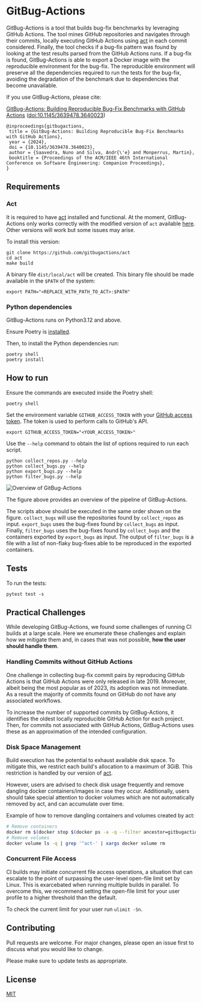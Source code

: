 # GitBug-Actions

GitBug-Actions is a tool that builds bug-fix benchmarks by leveraging GitHub Actions.
The tool mines GitHub repositories and navigates through their commits, locally executing GitHub Actions using [act](https://github.com/gitbugactions/act) in each commit considered.
Finally, the tool checks if a bug-fix pattern was found by looking at the test results parsed from the GitHub Actions runs. 
If a bug-fix is found, GitBug-Actions is able to export a Docker image with the reproducible environment for the bug-fix.
The reproducible environment will preserve all the dependencies required to run the tests for the bug-fix, avoiding the degradation of the benchmark due to dependencies that become unavailable.

If you use GitBug-Actions, please cite:

[GitBug-Actions: Building Reproducible Bug-Fix Benchmarks with GitHub Actions](http://arxiv.org/pdf/2310.15642) ([doi:10.1145/3639478.3640023](https://doi.org/10.1145/3639478.3640023))

```
@inproceedings{gitbugactions,
 title = {GitBug-Actions: Building Reproducible Bug-Fix Benchmarks with GitHub Actions},
 year = {2024},
 doi = {10.1145/3639478.3640023},
 author = {Saavedra, Nuno and Silva, Andr{\'e} and Monperrus, Martin},
 booktitle = {Proceedings of the ACM/IEEE 46th International Conference on Software Engineering: Companion Proceedings},
}
```

## Requirements

### Act

It is required to have [act](https://github.com/gitbugactions/act) installed and functional.
At the moment, GitBug-Actions only works correctly with the modified version of `act` available [here](https://github.com/gitbugactions/act).
Other versions will work but some issues may arise.

To install this version:
```
git clone https://github.com/gitbugactions/act
cd act
make build
```

A binary file `dist/local/act` will be created. This binary file should be made available in the `$PATH` of the system:
```
export PATH="<REPLACE_WITH_PATH_TO_ACT>:$PATH"
```

### Python dependencies

GitBug-Actions runs on Python3.12 and above.

Ensure Poetry is [installed](https://python-poetry.org/docs/#installation).

Then, to install the Python dependencies run:
```
poetry shell
poetry install
```

## How to run

Ensure the commands are executed inside the Poetry shell:

```
poetry shell
```

Set the environment variable `GITHUB_ACCESS_TOKEN` with your [GitHub access token](https://docs.github.com/en/authentication/keeping-your-account-and-data-secure/managing-your-personal-access-tokens). The token is used to perform calls to GitHub's API.
```
export GITHUB_ACCESS_TOKEN="<YOUR_ACCESS_TOKEN>"
```

Use the `--help` command to obtain the list of options required to run each script.

```
python collect_repos.py --help
python collect_bugs.py --help
python export_bugs.py --help
python filter_bugs.py --help
```

![Overview of GitBug-Actions](imgs/overview.png)

The figure above provides an overview of the pipeline of GitBug-Actions.

The scripts above should be executed in the same order shown on the figure. 
`collect_bugs` will use the repositories found by `collect_repos` as input.
`export_bugs` uses the bug-fixes found by `collect_bugs` as input.
Finally, `filter_bugs` uses the bug-fixes found by `collect_bugs` and the containers exported by `export_bugs` as input.
The output of `filter_bugs` is a file with a list of non-flaky bug-fixes able to be reproduced in the exported containers.

## Tests

To run the tests:

```
pytest test -s
```

## Practical Challenges

While developing GitBug-Actions, we found some challenges of running CI builds at a large scale. 
Here we enumerate these challenges and explain how we mitigate them and, in cases that was not possible, **how the user should handle them**.

### Handling Commits without GitHub Actions

One challenge in collecting bug-fix commit pairs by reproducing GitHub Actions is that GitHub Actions were only released in late 2019.
Moreover, albeit being the most popular as of 2023, its adoption was not immediate.
As a result the majority of commits found on GitHub do not have any associated workflows.

To increase the number of supported commits by GitBug-Actions, it identifies the oldest locally reproducible GitHub Action for each project.
Then, for commits not associated with GitHub Actions, GitBug-Actions uses these as an approximation of the intended configuration.

### Disk Space Management

Build execution has the potential to exhaust available disk space.
To mitigate this, we restrict each build's allocation to a maximum of 3GiB. This restriction is handled by our version of [act](https://github.com/gitbugactions/act).

However, users are advised to check disk usage frequently and remove dangling docker containers/images in case they occur. Additionally, users should take special attention to docker volumes which are not automatically removed by act, and can accumulate over time.

Example of how to remove dangling containers and volumes created by act:
```bash
# Remove containers
docker rm $(docker stop $(docker ps -a -q --filter ancestor=gitbugactions:latest --format="{{.ID}}"))
# Remove volumes
docker volume ls -q | grep '^act-' | xargs docker volume rm
```

### Concurrent File Access

CI builds may initiate concurrent file access operations, a situation that can escalate to the point of surpassing the user-level open-file limit set by Linux.
This is exarcebated when running multiple builds in parallel.
To overcome this, we recommend setting the open-file limit for your user profile to a higher threshold than the default.

To check the current limit for your user run `ulimit -Sn`.

## Contributing

Pull requests are welcome. For major changes, please open an issue first
to discuss what you would like to change.

Please make sure to update tests as appropriate.

## License

[MIT](LICENSE)
